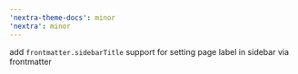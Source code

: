 ```yaml
---
'nextra-theme-docs': minor
'nextra': minor
---
```


add `frontmatter.sidebarTitle` support for setting page label in sidebar via frontmatter
